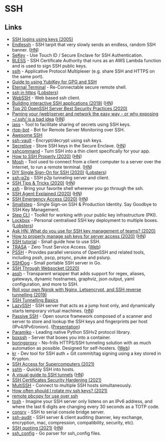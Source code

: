 # SSH

## Links

- [SSH logins using keys (2005)](http://alblue.bandlem.com/2005/08/howto-ssh-logins-using-keys.html)
- [Endlessh](https://github.com/skeeto/endlessh) - SSH tarpit that very slowly sends an endless, random SSH banner. ([HN](https://news.ycombinator.com/item?id=24491453))
- [SeKey](https://github.com/sekey/sekey) - Use Touch ID / Secure Enclave for SSH Authentication.
- [BLESS](https://github.com/Netflix/bless) - SSH Certificate Authority that runs as an AWS Lambda function and is used to sign SSH public keys.
- [sslh](https://github.com/yrutschle/sslh) - Applicative Protocol Multiplexer (e.g. share SSH and HTTPS on the same port).
- [Guide to using YubiKey for GPG and SSH](https://github.com/drduh/YubiKey-Guide)
- [Eternal Terminal](https://github.com/MisterTea/EternalTerminal) - Re-Connectable secure remote shell.
- [ssh in https](https://flak.tedunangst.com/post/ssh-in-https) ([Lobsters](https://lobste.rs/s/xzztac/ssh_https))
- [WebSSH](https://github.com/huashengdun/webssh) - Web based ssh client.
- [Building interactive SSH applications (2019)](https://drewdevault.com/2019/09/02/Interactive-SSH-programs.html) ([HN](https://news.ycombinator.com/item?id=20857362))
- [Top 20 OpenSSH Server Best Security Practices (2020)](https://www.cyberciti.biz/tips/linux-unix-bsd-openssh-server-best-practices.html)
- [Pwning your (web)server and network the easy way - or why exposing ~/.ssh/ is a bad idea](https://0day.work/pwning-your-web-server-and-network-the-easy-way-or-why-exposing-ssh-is-a-bad-idea/) ([HN](https://news.ycombinator.com/item?id=22068070))
- [jass](https://github.com/jschauma/jass) - Tool to facilitate sharing of secrets using SSH keys.
- [rtop-bot](https://github.com/rapidloop/rtop-bot) - Bot for Remote Server Monitoring over SSH.
- [Awesome SSH](https://github.com/moul/awesome-ssh)
- [ssh-vault](https://github.com/ssh-vault/ssh-vault) - Encrypt/decrypt using ssh keys.
- [Secretive](https://github.com/maxgoedjen/secretive) - Store SSH keys in the Secure Enclave. ([HN](https://news.ycombinator.com/item?id=23664129))
- [sshcommand](https://github.com/dokku/sshcommand) - Turn SSH into a thin client specifically for your app.
- [How to SSH Properly (2020)](https://gravitational.com/blog/how-to-ssh-properly/) ([HN](https://news.ycombinator.com/item?id=22750850))
- [Mosh](https://www.jefftk.com/p/mosh) - Tool used to connect from a client computer to a server over the Internet, to run a remote terminal. ([HN](https://news.ycombinator.com/item?id=22810589))
- [DIY Single Sign-On for SSH (2020)](https://smallstep.com/blog/diy-single-sign-on-for-ssh/) ([Lobsters](https://lobste.rs/s/jrynqk/diy_single_sign_on_for_ssh))
- [ssh-p2p](https://github.com/nobonobo/ssh-p2p) - SSH p2p tunneling server and client.
- [SSH Tips & Tricks (2020)](https://smallstep.com/blog/ssh-tricks-and-tips/) ([HN](https://news.ycombinator.com/item?id=23025756))
- [xxh](https://github.com/xxh/xxh) - Bring your favorite shell wherever you go through the ssh.
- [SSH Agent Explained (2020)](https://smallstep.com/blog/ssh-agent-explained/) ([HN](https://news.ycombinator.com/item?id=23241934))
- [SSH Emergency Access (2020)](https://smallstep.com/blog/ssh-emergency-access/) ([HN](https://news.ycombinator.com/item?id=23731351))
- [Smallstep](https://smallstep.com/) - Single Sign-on SSH & Production Identity. Say Goodbye to SSH Key Management.
- [Step CLI](https://github.com/smallstep/cli) - Toolkit for working with your public key infrastructure (PKI).
- [Lockbox](https://github.com/half-cambodian-hacker-man/ssh-lockbox) - Personal centralised SSH key deployment to multiple boxes. ([Lobsters](https://lobste.rs/s/d9ziys/ssh_lockbox_personal_centralised_ssh_key))
- [Ask HN: What do you use for SSH key management of teams? (2020)](https://news.ycombinator.com/item?id=24157180)
- [How to properly manage ssh keys for server access (2020)](https://www.paepper.com/blog/posts/how-to-properly-manage-ssh-keys-for-server-access/) ([HN](https://news.ycombinator.com/item?id=24599837))
- [SSH tutorial](https://github.com/RabeaMue/SSH_tutorial/blob/master/SSH_tutorial.org) - Small guide how to use SSH.
- [TRASA](https://github.com/seknox/trasa) - Zero Trust Service Access. ([Web](https://www.trasa.io/))
- [PSSH](https://github.com/lilydjwg/pssh) - Provides parallel versions of OpenSSH and related tools, including pssh, pscp, prsync, pnuke and pslurp.
- [SSHDog](https://github.com/Matir/sshdog) - Small portable SSH server in Go.
- [SSH Through Websocket (2020)](https://rumpelsepp.org/blog/ssh-through-websocket/)
- [assh](https://github.com/moul/assh) - Transparent wrapper that adds support for regex, aliases, gateways, dynamic hostnames, graphviz, json output, yaml configuration, and more to SSH.
- [Roll your own Ngrok with Nginx, Letsencrypt, and SSH reverse tunnelling (2019)](https://jerrington.me/posts/2019-01-29-self-hosted-ngrok.html)
- [SSH Tunnelling Basics](https://www.polarsparc.com/xhtml/SSH-Tunnel.html)
- [LazySSH](https://github.com/stephank/lazyssh) - SSH server that acts as a jump host only, and dynamically starts temporary virtual machines. ([HN](https://news.ycombinator.com/item?id=25081472))
- [Passive SSH](https://github.com/D4-project/passive-ssh) - Open source framework composed of a scanner and server to store and lookup the SSH keys and fingerprints per host (IPv4/IPv6/onion). ([Presentation](https://github.com/D4-project/passive-ssh/blob/main/doc/slides/passive-ssh-presentation.pdf))
- [Paramiko](https://github.com/paramiko/paramiko) - Leading native Python SSHv2 protocol library.
- [boxssh](https://github.com/prologic/sshbox) - Server that boxes you into a container.
- [boringproxy](https://github.com/boringproxy/boringproxy) - No-frills HTTPS/SSH tunneling solution with as much automation as possible. Designed for self-hosters. ([Web](https://boringproxy.io/))
- [kr](https://github.com/kryptco/kr) - Dev tool for SSH auth + Git commit/tag signing using a key stored in Krypton.
- [SSH Access for Supercomputers (2021)](https://goteleport.com/blog/secure-access-supercomputers/)
- [sshh](https://github.com/daniellockyer/sshh) - Quickly SSH into hosts.
- [A visual guide to SSH tunnels](https://robotmoon.com/ssh-tunnels/) ([HN](https://news.ycombinator.com/item?id=26053323))
- [SSH Certificates Security Hardening (2021)](https://goteleport.com/blog/ssh-certificates)
- [MultiSSH](https://multissh.dev/) - Connect to multiple SSH hosts simultaneously.
- [How often should I rotate my ssh keys? (2021)](https://tailscale.com/blog/rotate-ssh-keys/)
- [remote pbcopy for use over ssh](https://github.com/bottlerocketlabs/remote-pbcopy)
- [tosh](https://github.com/mikroskeem/tosh) - Imagine your SSH server only listens on an IPv6 address, and where the last 6 digits are changing every 30 seconds as a TOTP code.
- [consrv](https://github.com/mdlayher/consrv) - SSH to serial console bridge server.
- [ssh-audit](https://github.com/jtesta/ssh-audit) - SSH server & client auditing (banner, key exchange, encryption, mac, compression, compatibility, security, etc).
- [SSH quoting (2021)](https://www.chiark.greenend.org.uk/~cjwatson/blog/ssh-quoting.html) ([HN](https://news.ycombinator.com/item?id=27483077))
- [ssh_config](https://github.com/kevinburke/ssh_config) - Go parser for ssh_config files.
